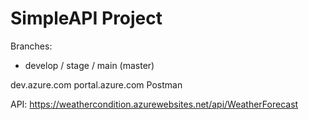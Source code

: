 # SimpleAPI Project

Branches:
- develop / stage / main (master)

dev.azure.com
portal.azure.com
Postman

API:
https://weathercondition.azurewebsites.net/api/WeatherForecast

